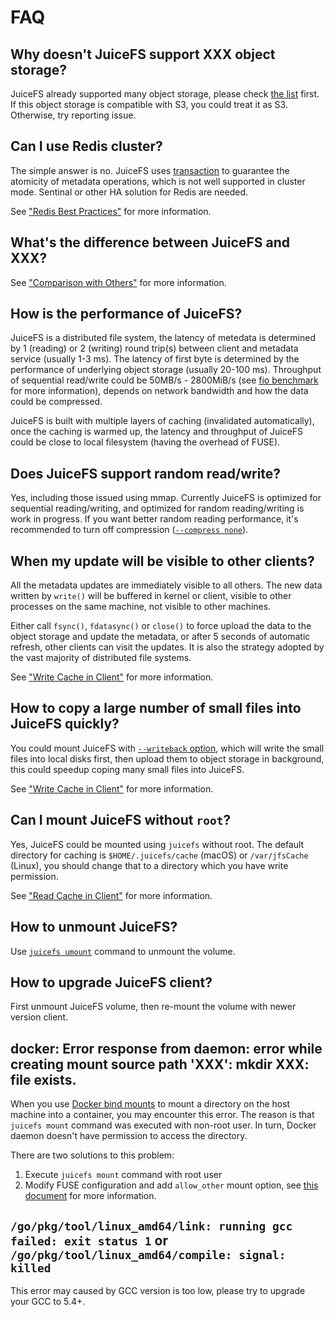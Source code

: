 # FAQ

## Why doesn't JuiceFS support XXX object storage?

JuiceFS already supported many object storage, please check [the list](how_to_setup_object_storage.md#supported-object-storage) first. If this object storage is compatible with S3, you could treat it as S3. Otherwise, try reporting issue.

## Can I use Redis cluster?

The simple answer is no. JuiceFS uses [transaction](https://redis.io/topics/transactions) to guarantee the atomicity of metadata operations, which is not well supported in cluster mode. Sentinal or other HA solution for Redis are needed.

See ["Redis Best Practices"](redis_best_practices.md) for more information.

## What's the difference between JuiceFS and XXX?

See ["Comparison with Others"](comparison_with_others.md) for more information.

## How is the performance of JuiceFS?

JuiceFS is a distributed file system, the latency of metedata is determined by 1 (reading) or 2 (writing) round trip(s) between client and metadata service (usually 1-3 ms). The latency of first byte is determined by the performance of underlying object storage (usually 20-100 ms). Throughput of sequential read/write could be 50MB/s - 2800MiB/s (see [fio benchmark](fio.md) for more information), depends on network bandwidth and how the data could be compressed.

JuiceFS is built with multiple layers of caching (invalidated automatically), once the caching is warmed up, the latency and throughput of JuiceFS could be close to local filesystem (having the overhead of FUSE).

## Does JuiceFS support random read/write?

Yes, including those issued using mmap. Currently JuiceFS is optimized for sequential reading/writing, and optimized for random reading/writing is work in progress. If you want better random reading performance, it's recommended to turn off compression ([`--compress none`](command_reference.md#juicefs-format)).

## When my update will be visible to other clients?

All the metadata updates are immediately visible to all others. The new data written by `write()` will be buffered in kernel or client, visible to other processes on the same machine, not visible to other machines.

Either call `fsync()`, `fdatasync()` or `close()` to force upload the data to the object storage and update the metadata, or after 5 seconds of automatic refresh, other clients can visit the updates. It is also the strategy adopted by the vast majority of distributed file systems.

See ["Write Cache in Client"](cache_management.md#write-cache-in-client) for more information.

## How to copy a large number of small files into JuiceFS quickly?

You could mount JuiceFS with [`--writeback` option](command_reference.md#juicefs-mount), which will write the small files into local disks first, then upload them to object storage in background, this could speedup coping many small files into JuiceFS.

See ["Write Cache in Client"](cache_management.md#write-cache-in-client) for more information.

## Can I mount JuiceFS without `root`?

Yes, JuiceFS could be mounted using `juicefs` without root. The default directory for caching is `$HOME/.juicefs/cache` (macOS) or `/var/jfsCache` (Linux), you should change that to a directory which you have write permission.

See ["Read Cache in Client"](cache_management.md#read-cache-in-client) for more information.

## How to unmount JuiceFS?

Use [`juicefs umount`](command_reference.md#juicefs-umount) command to unmount the volume.

## How to upgrade JuiceFS client?

First unmount JuiceFS volume, then re-mount the volume with newer version client.

## docker: Error response from daemon: error while creating mount source path 'XXX': mkdir XXX: file exists.

When you use [Docker bind mounts](https://docs.docker.com/storage/bind-mounts) to mount a directory on the host machine into a container, you may encounter this error. The reason is that `juicefs mount` command was executed with non-root user. In turn, Docker daemon doesn't have permission to access the directory.

There are two solutions to this problem:

1. Execute `juicefs mount` command with root user
2. Modify FUSE configuration and add `allow_other` mount option, see [this document](fuse_mount_options.md#allow_other) for more information.

## `/go/pkg/tool/linux_amd64/link: running gcc failed: exit status 1` or `/go/pkg/tool/linux_amd64/compile: signal: killed`

This error may caused by GCC version is too low, please try to upgrade your GCC to 5.4+.
